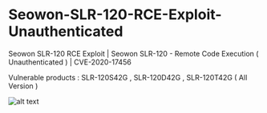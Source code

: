 # Seowon-SLR-120-RCE-Exploit-Unauthenticated
Seowon SLR-120 RCE Exploit | Seowon SLR-120 - Remote Code Execution ( Unauthenticated ) | CVE-2020-17456

Vulnerable products : SLR-120S42G , SLR-120D42G , SLR-120T42G ( All Version )

![alt text](https://github.com/TAPESH-TEAM/Seowon-SLR-120S42G-RCE-Exploit-Unauthenticated/blob/main/POC.PNG)


